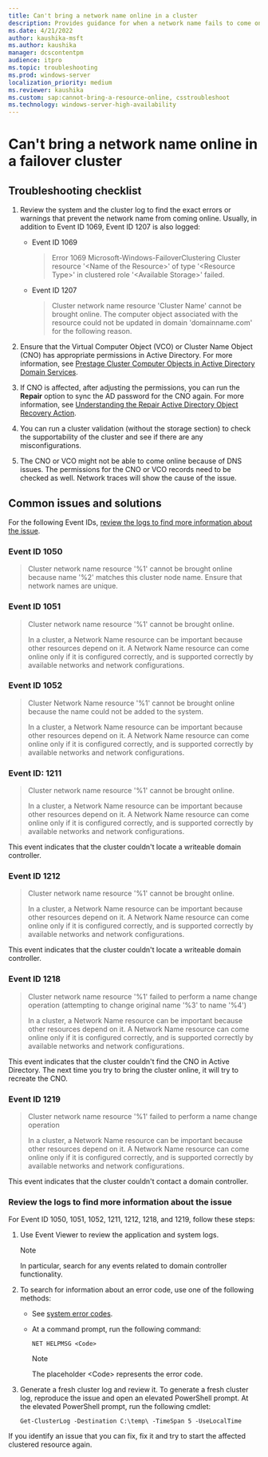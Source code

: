 ```yaml
---
title: Can't bring a network name online in a cluster
description: Provides guidance for when a network name fails to come online in a Windows-based failover cluster
ms.date: 4/21/2022
author: kaushika-msft
ms.author: kaushika
manager: dcscontentpm
audience: itpro
ms.topic: troubleshooting
ms.prod: windows-server
localization_priority: medium
ms.reviewer: kaushika
ms.custom: sap:cannot-bring-a-resource-online, csstroubleshoot
ms.technology: windows-server-high-availability
---
```

# Can't bring a network name online in a failover cluster

## Troubleshooting checklist

1. Review the system and the cluster log to find the exact errors or warnings that prevent the network name from coming online. Usually, in addition to Event ID 1069, Event ID 1207 is also logged:

   - Event ID 1069

     > Error 1069 Microsoft-Windows-FailoverClustering Cluster resource '\<Name of the Resource>' of type '\<Resource Type>' in clustered role '\<Available Storage>' failed.

   - Event ID 1207

     > Cluster network name resource 'Cluster Name' cannot be brought online. The computer object associated with the resource could not be updated in domain 'domainname.com' for the following reason.

2. Ensure that the Virtual Computer Object (VCO) or Cluster Name Object (CNO) has appropriate permissions in Active Directory. For more information, see [Prestage Cluster Computer Objects in Active Directory Domain Services](/previous-versions/windows/it-pro/windows-server-2012-R2-and-2012/dn466519%28v=ws.11%29).

3. If CNO is affected, after adjusting the permissions, you can run the **Repair** option to sync the AD password for the CNO again. For more information, see [Understanding the Repair Active Directory Object Recovery Action](https://techcommunity.microsoft.com/t5/failover-clustering/understanding-the-repair-active-directory-object-recovery-action/ba-p/371891).

4. You can run a cluster validation (without the storage section) to check the supportability of the cluster and see if there are any misconfigurations.

5. The CNO or VCO might not be able to come online because of DNS issues. The permissions for the CNO or VCO records need to be checked as well. Network traces will show the cause of the issue.

## Common issues and solutions

For the following Event IDs, [review the logs to find more information about the issue](#review-the-logs-to-find-more-information-about-the-issue).

### Event ID 1050

> Cluster network name resource '%1' cannot be brought online because name '%2' matches this cluster node name.  Ensure that network names are unique.

### Event ID 1051

> Cluster network name resource '%1' cannot be brought online.
>
> In a cluster, a Network Name resource can be important because other resources depend on it. A Network Name resource can come online only if it is configured correctly, and is supported correctly by available networks and network configurations.

### Event ID 1052

> Cluster Network Name resource '%1' cannot be brought online because the name could not be added to the system.
>
> In a cluster, a Network Name resource can be important because other resources depend on it. A Network Name resource can come online only if it is configured correctly, and is supported correctly by available networks and network configurations.

### Event ID: 1211

> Cluster network name resource '%1' cannot be brought online.
>
> In a cluster, a Network Name resource can be important because other resources depend on it. A Network Name resource can come online only if it is configured correctly, and is supported correctly by available networks and network configurations.

This event indicates that the cluster couldn't locate a writeable domain controller.

### Event ID 1212

> Cluster network name resource '%1' cannot be brought online.
>
> In a cluster, a Network Name resource can be important because other resources depend on it. A Network Name resource can come online only if it is configured correctly, and is supported correctly by available networks and network configurations.

This event indicates that the cluster couldn't locate a writeable domain controller.

### Event ID 1218

> Cluster network name resource '%1' failed to perform a name change operation (attempting to change original name '%3' to name '%4')
>
> In a cluster, a Network Name resource can be important because other resources depend on it. A Network Name resource can come online only if it is configured correctly, and is supported correctly by available networks and network configurations.

This event indicates that the cluster couldn't find the CNO in Active Directory. The next time you try to bring the cluster online, it will try to recreate the CNO.

### Event ID 1219

> Cluster network name resource '%1' failed to perform a name change operation
>
> In a cluster, a Network Name resource can be important because other resources depend on it. A Network Name resource can come online only if it is configured correctly, and is supported correctly by available networks and network configurations.

This event indicates that the cluster couldn't contact a domain controller.

### Review the logs to find more information about the issue

For Event ID 1050, 1051, 1052, 1211, 1212, 1218, and 1219, follow these steps:

1. Use Event Viewer to review the application and system logs.

   > [!NOTE]
   > In particular, search for any events related to domain controller functionality.

2. To search for information about an error code, use one of the following methods:

   - See [system error codes](/windows/win32/debug/system-error-codes).

   - At a command prompt, run the following command:

     ```console
     NET HELPMSG <Code>
     ```

     > [!NOTE]
     > The placeholder \<Code> represents the error code.

3. Generate a fresh cluster log and review it. To generate a fresh cluster log, reproduce the issue and open an elevated PowerShell prompt. At the elevated PowerShell prompt, run the following cmdlet:

   `Get-ClusterLog -Destination C:\temp\ -TimeSpan 5 -UseLocalTime`

If you identify an issue that you can fix, fix it and try to start the affected clustered resource again.
